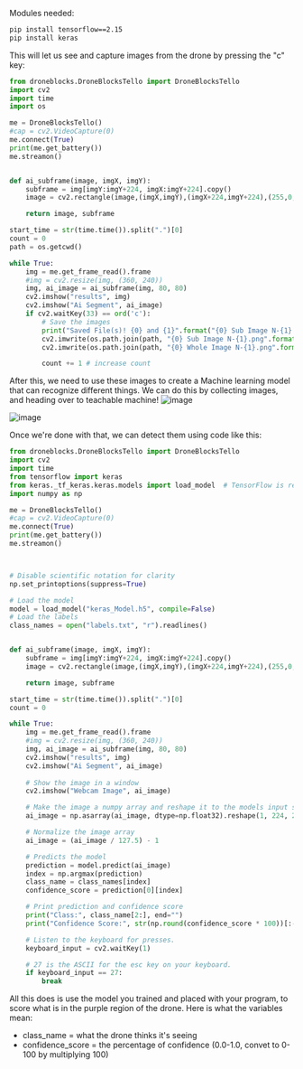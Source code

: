 Modules needed:
```bash
pip install tensorflow==2.15
pip install keras
```


This will let us see and capture images from the drone by pressing the "c" key:

```Python
from droneblocks.DroneBlocksTello import DroneBlocksTello
import cv2
import time
import os

me = DroneBlocksTello()
#cap = cv2.VideoCapture(0)
me.connect(True)
print(me.get_battery())
me.streamon()


def ai_subframe(image, imgX, imgY):
    subframe = img[imgY:imgY+224, imgX:imgY+224].copy()
    image = cv2.rectangle(image,(imgX,imgY),(imgX+224,imgY+224),(255,0,140),2)

    return image, subframe

start_time = str(time.time()).split(".")[0]
count = 0
path = os.getcwd()

while True:
    img = me.get_frame_read().frame
    #img = cv2.resize(img, (360, 240))
    img, ai_image = ai_subframe(img, 80, 80)
    cv2.imshow("results", img)
    cv2.imshow("Ai Segment", ai_image)
    if cv2.waitKey(33) == ord('c'):
        # Save the images
        print("Saved File(s)! {0} and {1}".format("{0} Sub Image N-{1}.png".format(start_time, count), "{0} Whole Image N-{1}.png".format(start_time, count)))
        cv2.imwrite(os.path.join(path, "{0} Sub Image N-{1}.png".format(start_time, count)), ai_image)
        cv2.imwrite(os.path.join(path, "{0} Whole Image N-{1}.png".format(start_time, count)), img)

        count += 1 # increase count
```


After this, we need to use these images to create a Machine learning model that can recognize different things. We can do this by collecting images, and heading over to teachable machine!
![image](https://github.com/user-attachments/assets/e122aa59-870e-4018-8cad-7e54ff838689)


![image](https://github.com/user-attachments/assets/a8485e29-2264-41f9-98cf-ab6aad73d66d)

Once we're done with that, we can detect them using code like this:

```Python
from droneblocks.DroneBlocksTello import DroneBlocksTello
import cv2
import time
from tensorflow import keras
from keras._tf_keras.keras.models import load_model  # TensorFlow is required for Keras to work
import numpy as np

me = DroneBlocksTello()
#cap = cv2.VideoCapture(0)
me.connect(True)
print(me.get_battery())
me.streamon()



# Disable scientific notation for clarity
np.set_printoptions(suppress=True)

# Load the model
model = load_model("keras_Model.h5", compile=False)
# Load the labels
class_names = open("labels.txt", "r").readlines()


def ai_subframe(image, imgX, imgY):
    subframe = img[imgY:imgY+224, imgX:imgY+224].copy()
    image = cv2.rectangle(image,(imgX,imgY),(imgX+224,imgY+224),(255,0,140),2)

    return image, subframe

start_time = str(time.time()).split(".")[0]
count = 0

while True:
    img = me.get_frame_read().frame
    #img = cv2.resize(img, (360, 240))
    img, ai_image = ai_subframe(img, 80, 80)
    cv2.imshow("results", img)
    cv2.imshow("Ai Segment", ai_image)
    
    # Show the image in a window
    cv2.imshow("Webcam Image", ai_image)

    # Make the image a numpy array and reshape it to the models input shape.
    ai_image = np.asarray(ai_image, dtype=np.float32).reshape(1, 224, 224, 3)

    # Normalize the image array
    ai_image = (ai_image / 127.5) - 1

    # Predicts the model
    prediction = model.predict(ai_image)
    index = np.argmax(prediction)
    class_name = class_names[index]
    confidence_score = prediction[0][index]

    # Print prediction and confidence score
    print("Class:", class_name[2:], end="")
    print("Confidence Score:", str(np.round(confidence_score * 100))[:-2], "%")

    # Listen to the keyboard for presses.
    keyboard_input = cv2.waitKey(1)

    # 27 is the ASCII for the esc key on your keyboard.
    if keyboard_input == 27:
        break
```
All this does is use the model you trained and placed with your program, to score what is in the purple region of the drone. Here is what the variables mean:
 - class_name = what the drone thinks it's seeing
 - confidence_score = the percentage of confidence (0.0-1.0, convet to 0-100 by multiplying 100)
